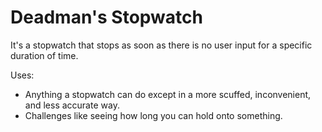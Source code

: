 # Deadman's Stopwatch
It's a stopwatch that stops as soon as there is no user input for a specific duration of time.

Uses:
- Anything a stopwatch can do except in a more scuffed, inconvenient, and less accurate way.
- Challenges like seeing how long you can hold onto something.